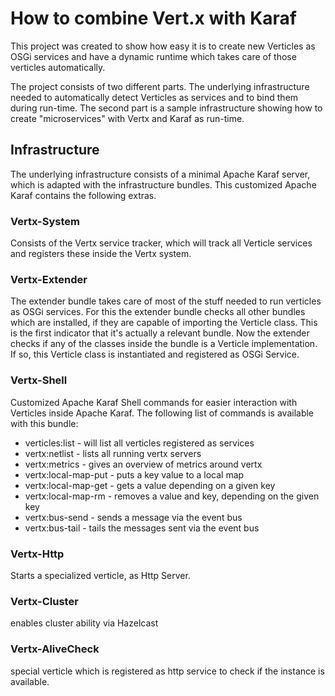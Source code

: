 # How to combine Vert.x with Karaf

This project was created to show how easy it is to create new Verticles as OSGi services and have a dynamic runtime 
which takes care of those verticles automatically. 

The project consists of two different parts.
The underlying infrastructure needed to automatically detect Verticles as services and to bind them during run-time. 
The second part is a sample infrastructure showing how to create "microservices" with Vertx and Karaf as run-time. 

## Infrastructure

The underlying infrastructure consists of a minimal Apache Karaf server, which is adapted with the infrastructure bundles. 
This customized Apache Karaf contains the following extras. 

### Vertx-System

Consists of the Vertx service tracker, which will track all Verticle services and registers these inside the Vertx system. 
 
### Vertx-Extender

The extender bundle takes care of most of the stuff needed to run verticles as OSGi services. 
For this the extender bundle checks all other bundles which are installed, if they are capable of importing the Verticle class. 
This is the first indicator that it's actually a relevant bundle. Now the extender checks if any of the classes inside 
the bundle is a Verticle implementation. If so, this Verticle class is instantiated and registered as OSGi Service. 

### Vertx-Shell

Customized Apache Karaf Shell commands for easier interaction with Verticles inside Apache Karaf. 
The following list of commands is available with this bundle: 
- verticles:list - will list all verticles registered as services
- vertx:netlist - lists all running vertx servers
- vertx:metrics - gives an overview of metrics around vertx
- vertx:local-map-put - puts a key value to a local map
- vertx:local-map-get - gets a value depending on a given key
- vertx:local-map-rm  - removes a value and key, depending on the given key
- vertx:bus-send - sends a message via the event bus
- vertx:bus-tail - tails the messages sent via the event bus

### Vertx-Http

Starts a specialized verticle, as Http Server. 

### Vertx-Cluster

enables cluster ability via Hazelcast

### Vertx-AliveCheck

special verticle which is registered as http service to check if the instance is available. 